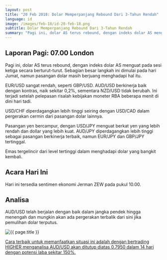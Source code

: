 ```yaml
---
layout: post
title: "20 Feb 2018: Dolar Memperpanjang Rebound Dari 3-Tahun Rendah"
language: id
image: /images/feb-18/id-20-feb-18.png
subtitle: Dolar Memperpanjang Rebound Dari 3-Tahun Rendah
summary: "Pagi ini, dolar AS terus rebound, dengan indeks dolar AS menguat pada sesi ketiga secara berturut-turut. Sebagian besar langkah ini dimulai pada hari Jumat, namun pasangan dolar masih berjuang menghadapi hal itu"
---
```

## Laporan Pagi: 07.00 London

Pagi ini, dolar AS terus rebound, dengan indeks dolar AS menguat pada sesi ketiga secara berturut-turut. Sebagian besar langkah ini dimulai pada hari Jumat, namun pasangan dolar masih berjuang menghadapi hal itu.

EUR/USD sangat rendah, seperti GBP/USD. AUD/USD berkinerja baik dengan kontras, naik sekitar 0,2%, sementara NZD/USD tidak berubah. Ini terjadi setelah pelepasan risalah kebijakan moneter RBA beberapa menit di dini hari tadi.

USD/CHF diperdagangkan lebih tinggi seiring dengan USD/CAD dalam pergerakan cermin dari pasangan dolar lainnya.

Pasangan yen bercampur, dengan USD/JPY menguat berkat yen yang lebih rendah dan dollar yang lebih kuat. AUD/JPY diperdagangkan lebih tinggi sebagai pasangan berkinerja terbaik, namun EUR/JPY dan GBP/JPY tertinggal.

Emas tergelincir dari level tertinggi dalam menghadapi dolar yang bangkit kembali.

## Acara Hari Ini

Hari ini tersedia sentimen ekonomi Jerman ZEW pada pukul 10.00.

## Analisa

AUD/USD telah berjalan dengan baik dalam jangka pendek hingga menengah dan mungkin akan ada pergerakan terbalik dari sini jika pemulihan dolar terputus.

<img src="{{ site.url }}/images/feb-18/id-20-feb-18.png" alt="{{ page.title }}" title="{{ page.title }}">

<a href="%LINK%%?https://www.binary.com/d/trade.cgi?market=forex&underlying=frxAUDUSD&formname=higherlower&duration_amount=14&duration_units=d&amount=10&amount_type=payout&expiry_type=duration&barrier=0.7950" target="_blank">Cara terbaik untuk memanfaatkan situasi ini adalah dengan bertrading HIGHER menganalisa AUD/USD akan ditutup diatas 0.7950 dalam 14 hari dengan potensi laba sekitar 150%.</a>
